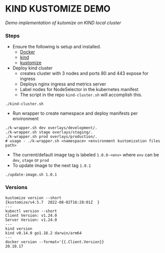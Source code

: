 # KIND KUSTOMIZE DEMO
*Demo implementation of kutomize on KIND local cluster*
### Steps
- Ensure the following is setup and installed.
    - [Docker](https://docs.docker.com/get-docker/)
    - [kind](https://kind.sigs.k8s.io/)
    - [kustomize](https://kubectl.docs.kubernetes.io/installation/)
- Deploy kind cluster
    - creates cluster with 3 nodes and ports 80 and 443 expose for ingress
    - Deploys nginx ingress and metrics server
    - Label nodes for NodeSelector in the kubernetes manifest
    - The script in the repo `kind-cluster.sh` will accomplish this.
```
./kind-cluster.sh
```
- Run wrapper to create namespace and deploy manifests per environment
```
./k-wrapper.sh dev overlays/development/.
./k-wrapper.sh stage overlays/staging/.
./k-wrapper.sh prod overlays/production/.
# usage - ./k-wrapper.sh <namespace> <environment kustomization files path>
```
- The current/default image tag is labeled `1.0.0-<env>` where `env` can be `dev`, `stage` or `prod`
- To update image to the next tag `1.0.1`
```
./update-image.sh 1.0.1
```

### Versions
```
kustomize version --short
{kustomize/v4.5.7  2022-08-02T16:28:01Z  }
---
kubectl version --short
Client Version: v1.24.0
Server Version: v1.24.0
---
kind version
kind v0.14.0 go1.18.2 darwin/arm64
---
docker version --format='{{.Client.Version}}
20.10.17
```
